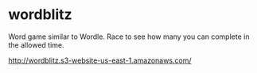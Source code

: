 # wordblitz

Word game similar to Wordle.   Race to see how many you can complete in the allowed time.

http://wordblitz.s3-website-us-east-1.amazonaws.com/

